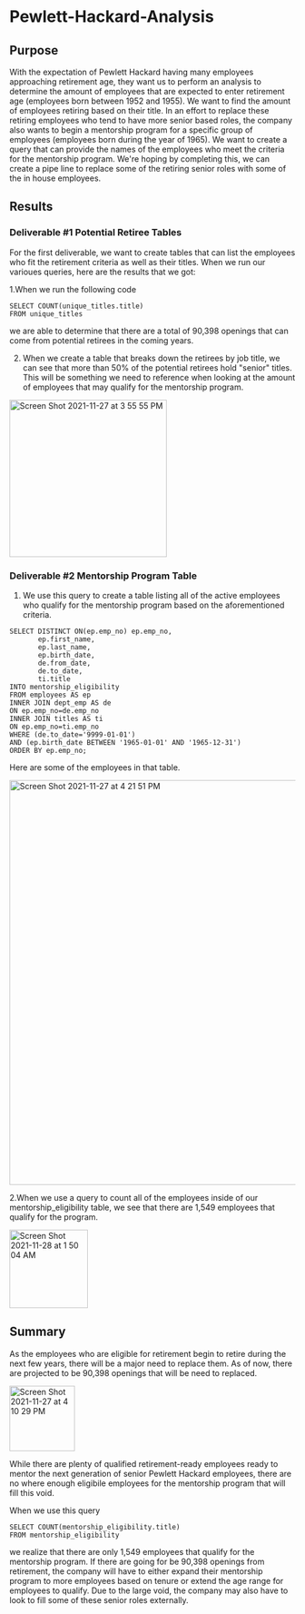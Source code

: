 # Pewlett-Hackard-Analysis

## Purpose  
With the expectation of Pewlett Hackard having many employees approaching retirement age, they want us to perform an analysis to determine the amount of employees that are expected to enter retirement age (employees born between 1952 and 1955).  We want to find the amount of employees retiring based on their title.  In an effort to replace these retiring employees who tend to have more senior based roles, the company also wants to begin a mentorship program for a specific group of employees (employees born during the year of 1965).  We want to create a query that can provide the names of the employees who meet the criteria for the mentorship program.  We're hoping by completing this, we can create a pipe line to replace some of the retiring senior roles with some of the in house employees.

## Results

### Deliverable #1 Potential Retiree Tables

For the first deliverable, we want to create tables that can list the employees who fit the retirement criteria as well as their titles.  When we run our varioues queries, here are the results that we got:

1.When we run the following code 
```
SELECT COUNT(unique_titles.title)
FROM unique_titles
```
 we are able to determine that there are a total of 90,398 openings that can come from potential retirees in the coming years. 
 
 
 2. When we create a table that breaks down the retirees by job title, we can see that more than 50% of the potential retirees hold "senior" titles.  This will be something we need to reference when looking at the amount of employees that may qualify for the mentorship program.
 
 <img width="277" alt="Screen Shot 2021-11-27 at 3 55 55 PM" src="https://user-images.githubusercontent.com/87248687/143732592-e1e1c00e-db7a-4142-af62-2285bdb76182.png">

 
 
 ### Deliverable #2 Mentorship Program Table 
 
 1. We use this query to create a table listing all of the active employees who qualify for the mentorship program based on the aforementioned criteria.

```
SELECT DISTINCT ON(ep.emp_no) ep.emp_no,
       ep.first_name,
	   ep.last_name,
	   ep.birth_date,
	   de.from_date,
	   de.to_date,
	   ti.title
INTO mentorship_eligibility 
FROM employees AS ep
INNER JOIN dept_emp AS de
ON ep.emp_no=de.emp_no
INNER JOIN titles AS ti
ON ep.emp_no=ti.emp_no
WHERE (de.to_date='9999-01-01')
AND (ep.birth_date BETWEEN '1965-01-01' AND '1965-12-31')
ORDER BY ep.emp_no;
```
Here are some of the employees in that table.

<img width="713" alt="Screen Shot 2021-11-27 at 4 21 51 PM" src="https://user-images.githubusercontent.com/87248687/143732556-b71dd908-f006-4345-aa42-6ac329802403.png">



2.When we use a query to count all of the employees inside of our mentorship_eligibility table, we see that there are 1,549 employees that qualify for the program.

<img width="138" alt="Screen Shot 2021-11-28 at 1 50 04 AM" src="https://user-images.githubusercontent.com/87248687/143732604-eb066cf2-143e-4fca-ab31-20ec48e296bf.png">




## Summary

As the employees who are eligible for retirement begin to retire during the next few years, there will be a major need to replace them.  As of now, there are projected to be 90,398 openings that will be need to replaced.

<img width="115" alt="Screen Shot 2021-11-27 at 4 10 29 PM" src="https://user-images.githubusercontent.com/87248687/143733201-5e943c0b-9256-4bff-b5ba-a9e29ea6ddc6.png">


While there are plenty of qualified retirement-ready employees ready to mentor the next generation of senior Pewlett Hackard employees, there are no where enough eligibile employees for the mentorship program that will fill this void.  

When we use this query
```
SELECT COUNT(mentorship_eligibility.title)
FROM mentorship_eligibility
```
we realize that there are only 1,549 employees that qualify for the mentorship program.  If there are going for be 90,398 openings from retirement, the company will have to either expand their mentorship program to more employees based on tenure or extend the age range for employees to qualify.  Due to the large void, the company may also have to look to fill some of these senior roles externally.






 
 

 
